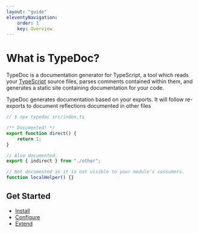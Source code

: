 ```yaml
---
layout: "guide"
eleventyNavigation:
    order: 1
    key: Overview
---
```


# What is TypeDoc?

TypeDoc is a documentation generator for TypeScript, a tool which reads your [TypeScript](https://www.typescriptlang.org/) source files,
parses comments contained within them, and generates a static site containing documentation for your code.

TypeDoc generates documentation based on your exports. It will follow re-exports to document reflections documented in other files

```ts
// $ npx typedoc src/index.ts

/** Documented! */
export function direct() {
    return 1;
}

// Also documented.
export { indirect } from "./other";

// Not documented as it is not visible to your module's consumers.
function localHelper() {}
```

## Get Started

-   [Install](/guides/installation/)
-   [Configure](/options/)
-   [Extend](/guides/plugins/)
